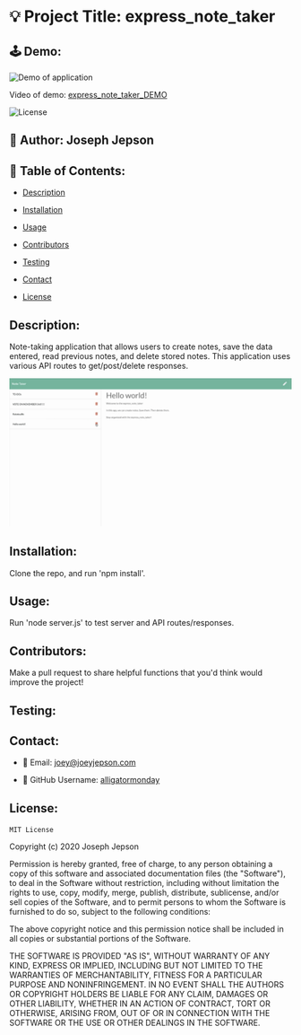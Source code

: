 # 💡 Project Title: express_note_taker 

## 🕹 Demo:

![Demo of application](assets/express_note_taker_DEMO.gif)

Video of demo: [express_note_taker_DEMO](https://drive.google.com/file/d/1KmUCjQcmxcep7xCNR3YFCkpd1T1AxpUM/view) 

![License](https://img.shields.io/badge/License-MIT-yellow) 
## 👤 Author: Joseph Jepson 

  ## 📜 Table of Contents: 

  * [Description](#Description) 

  * [Installation](#Installation) 

  * [Usage](#Usage) 

  * [Contributors](#Contributors) 

  * [Testing](#Testing)

  * [Contact](#Contact) 

  * [License](#License) 

  ## Description: 
Note-taking application that allows users to create notes, save the data entered, read previous notes, and delete stored notes. This application uses various API routes to get/post/delete responses. 

![Image of DEMO application](assets/DEMO_image.png)

## Installation: 
 Clone the repo, and run 'npm install'. 

## Usage: 
 Run 'node server.js' to test server and API routes/responses. 

## Contributors: 
 Make a pull request to share helpful functions that you'd think would improve the project! 

## Testing: 

  ## Contact: 
 
  * 💌  Email: joey@joeyjepson.com 
 
  * 👤  GitHub Username: [alligatormonday](https://github.com/alligatormonday) 

  ## License: 
 
  
    MIT License

Copyright (c) 2020 Joseph Jepson

Permission is hereby granted, free of charge, to any person obtaining a copy
of this software and associated documentation files (the "Software"), to deal
in the Software without restriction, including without limitation the rights
to use, copy, modify, merge, publish, distribute, sublicense, and/or sell
copies of the Software, and to permit persons to whom the Software is
furnished to do so, subject to the following conditions:

The above copyright notice and this permission notice shall be included in all
copies or substantial portions of the Software.

THE SOFTWARE IS PROVIDED "AS IS", WITHOUT WARRANTY OF ANY KIND, EXPRESS OR
IMPLIED, INCLUDING BUT NOT LIMITED TO THE WARRANTIES OF MERCHANTABILITY,
FITNESS FOR A PARTICULAR PURPOSE AND NONINFRINGEMENT. IN NO EVENT SHALL THE
AUTHORS OR COPYRIGHT HOLDERS BE LIABLE FOR ANY CLAIM, DAMAGES OR OTHER
LIABILITY, WHETHER IN AN ACTION OF CONTRACT, TORT OR OTHERWISE, ARISING FROM,
OUT OF OR IN CONNECTION WITH THE SOFTWARE OR THE USE OR OTHER DEALINGS IN THE
SOFTWARE.
